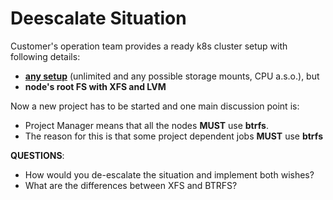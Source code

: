 # Deescalate Situation

Customer's operation team provides a ready k8s cluster setup with following details:

- <u>**any setup**</u> (unlimited and any possible storage mounts, CPU a.s.o.), but
- **node's root FS with XFS and LVM**
	
Now a new project has to be started and one main discussion point is:
- Project Manager means that all the nodes **MUST** use **btrfs**.
- The reason for this is that some project dependent jobs **MUST** use **btrfs**

**QUESTIONS**:
- How would you de-escalate the situation and implement both wishes?
- What are the differences between XFS and BTRFS?
